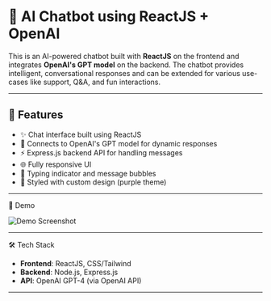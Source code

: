 # 🤖 AI Chatbot using ReactJS + OpenAI

This is an AI-powered chatbot built with **ReactJS** on the frontend and integrates **OpenAI's GPT model** on the backend. The chatbot provides intelligent, conversational responses and can be extended for various use-cases like support, Q&A, and fun interactions.

---

## 🚀 Features

- ✨ Chat interface built using ReactJS
- 🧠 Connects to OpenAI's GPT model for dynamic responses
- ⚡ Express.js backend API for handling messages
- 🌐 Fully responsive UI
- 💬 Typing indicator and message bubbles
- 🎨 Styled with custom design (purple theme)

---

 📸 Demo

![Demo Screenshot](Chatbot\src\screenshot.png)

---

 🛠️ Tech Stack

- **Frontend**: ReactJS, CSS/Tailwind
- **Backend**: Node.js, Express.js
- **API**: OpenAI GPT-4 (via OpenAI API)

---

